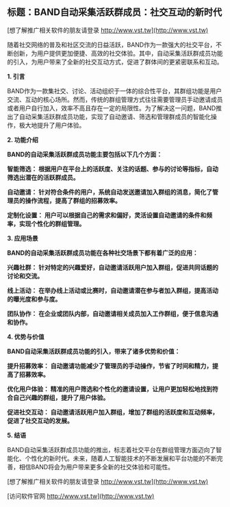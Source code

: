 ## **标题：BAND自动采集活跃群成员：社交互动的新时代**

[想了解推广相关软件的朋友请登录 http://www.vst.tw](http://www.vst.tw)

随着社交网络的普及和社区交流的日益活跃，BAND作为一款强大的社交平台，不断创新，为用户提供更加便捷、高效的社交体验。其中，自动采集活跃群成员功能的引入，为用户带来了全新的社交互动方式，促进了群体间的更紧密联系和互动。

**1. 引言**

BAND作为一款集社交、讨论、活动组织于一体的综合性平台，其群组功能是用户交流、互动的核心场所。然而，传统的群组管理方式往往需要管理员手动邀请成员或者用户自行加入，效率不高且存在一定的局限性。为了解决这一问题，BAND推出了自动采集活跃群成员功能，实现了自动邀请、筛选和管理群成员的智能化操作，极大地提升了用户体验。

**2. 功能介绍**

**BAND的自动采集活跃群成员功能主要包括以下几个方面：**

**智能筛选： 根据用户在平台上的活跃度、关注的话题、参与的讨论等指标，自动筛选出潜在的活跃群成员。**

**自动邀请： 针对符合条件的用户，系统自动发送邀请加入群组的消息，简化了管理员的操作流程，提高了群组的招募效率。**

**定制化设置： 用户可以根据自己的需求和偏好，灵活设置自动邀请的条件和频率，实现个性化的群组管理。**

**3. 应用场景**

**BAND的自动采集活跃群成员功能在各种社交场景下都有着广泛的应用：**

**兴趣社群： 针对特定的兴趣爱好，自动邀请活跃用户加入群组，促进共同话题的讨论和交流。**

**线上活动： 在举办线上活动或比赛时，自动邀请潜在参与者加入群组，提高活动的曝光度和参与度。**

**团队协作： 在企业或团队内部，自动邀请相关成员加入工作群组，便于信息沟通和协作。**

**4. 优势与价值**

**BAND自动采集活跃群成员功能的引入，带来了诸多优势和价值：**

**提升招募效率： 自动邀请功能减少了管理员的手动操作，节省了时间和精力，提高了招募效率。**

**优化用户体验： 精准的用户筛选和个性化的邀请设置，让用户更加轻松地找到符合自己兴趣的群组，提升了用户体验。**

**促进社交互动： 自动邀请活跃用户加入群组，增加了群组的活跃度和互动频率，促进了社交互动的发展。**

**5. 结语**

BAND自动采集活跃群成员功能的推出，标志着社交平台在群组管理方面迈向了智能化、个性化的新时代。未来，随着人工智能技术的不断发展和平台功能的不断完善，相信BAND将会为用户带来更多全新的社交体验和可能性。

[想了解推广相关软件的朋友请登录 http://www.vst.tw](http://www.vst.tw)


[访问软件官网 http://www.vst.tw](http://www.vst.tw)
